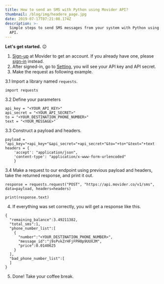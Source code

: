```yaml
---
title: How to send an SMS with Python using Movider API?
thumbnail: /blog/img/headere_page.jpg
date: 2019-07-17T07:21:08.174Z
description: >-
  Simple steps to send SMS messages from your system with Python using Movider
  API.
---
```

**Let's get started.** 😉

1. [Sign-up](https://dashboard.movider.co/sign-up) at Movider to get an account. If you already have one, please [sign-in](https://dashboard.movider.co/sign-in) instead.
2. After signed-in, go to [Setting](https://dashboard.movider.co/setting), you will see your API key and API secret.
3. Make the request as following example.

3.1 Import a library named `requests`.

```
import requests
```

3.2 Define your parameters

```
api_key = "<YOUR_API_KEY>"
api_secret = "<YOUR_API_SECRET>"
to = "<YOUR_DESTINATION_PHONE_NUMBER>"
text = "<YOUR_MESSAGE>"
```

3.3 Construct a payload and headers.

```
payload = "api_key="+api_key+"&api_secret="+api_secret+"&to="+to+"&text="+text
headers = {
    'accept': "application/json",
    'content-type': "application/x-www-form-urlencoded"
    }
```

3.4 Make a request to our endpoint using previous payload and headers, take the returned response, and print it out.

```
response = requests.request("POST", "https://api.movider.co/v1/sms", data=payload, headers=headers)

print(response.text)
```

4. If everything was set correctly, you will get a response like this.


```
{
  "remaining_balance":3.49211382,
  "total_sms":1,
  "phone_number_list":[
    {
      "number":"<YOUR_DESTINATION_PHONE_NUMBER>",
      "message_id":"j9sPvkZrHFjFPH0p9UUXJM",
      "price":0.0140625
    }
  ],
  "bad_phone_number_list":[
  ]
}
```

5. Done! Take your coffee break.

